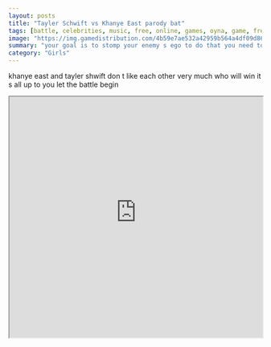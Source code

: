 ```yaml
---
layout: posts
title: "Tayler Schwift vs Khanye East parody bat"
tags: [battle, celebrities, music, free, online, games, oyna, game, free, games, play, play, games]
image: "https://img.gamedistribution.com/4b59e7ae532a42959b564a4df09d8630.jpg"
summary: "your goal is to stomp your enemy s ego to do that you need to use the words presented on the screen in the back of the stage to make complete sentences they must be coherent and insulting to your enemy the longer the sentence the more damaging your insult is and the more points you get for it your high score will be determined by the amount of successful insults you came up with and by how fast you were be careful though if you use a wrong word your phrase won t count and it will hurt your overall score as you get more experienced with the game you ll notice the sentences becoming longer and your foe smarter can you make every word count and ruin their self esteem while withstanding their painful remarks go ahead and prove you re the real talent play an online game and fun this game is a parody it s not meant to offend anyone the developers are just making fun of all the celebrity drama found on television in magazines and internet outlets don t take it too seriously have some lighthearted fun and enjoy the casual gameplay video games are just for fun  free online games oyna game free games play play games"
category: "Girls"
---
```


khanye east and tayler shwift don t like each other very much who will win it s all up to you let the battle begin

<iframe width="100%" height="480px;" src="https://html5.gamedistribution.com/4b59e7ae532a42959b564a4df09d8630/"></iframe>